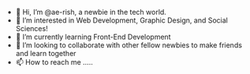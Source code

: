 - 👋 Hi, I’m @ae-rish, a newbie in the tech world.
- 👀 I’m interested in Web Development, Graphic Design, and Social Sciences! 
- 🌱 I’m currently learning Front-End Development 
- 💞️ I’m looking to collaborate with other fellow newbies to make friends and learn together
- 📫 How to reach me ..... 

<!---
ae-rish/ae-rish is a ✨ special ✨ repository because its `README.md` (this file) appears on your GitHub profile.
You can click the Preview link to take a look at your changes.
--->
